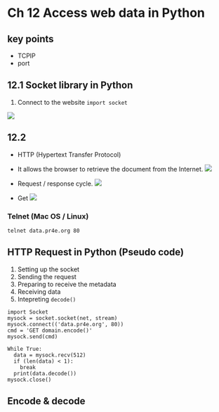 # Ch 12 Access web data in Python
## key points

- TCPIP
- port

## 12.1 Socket library in Python


1. Connect to the website
 `import socket`



![](https://raw.githubusercontent.com/YChanHuang/UploadedPic/master/20200927124202.png?token=AJ7JITEDJSI7M77MXMU4KCK7OB5MO)

## 12.2
- HTTP (Hypertext Transfer Protocol)

- It allows the browser to retrieve the document from the Internet.
![](https://raw.githubusercontent.com/YChanHuang/UploadedPic/master/20200927125134.png?token=AJ7JITF3AQ2U7BZNNVSWWTC7OB6QG)

- Request / response cycle.
![](https://raw.githubusercontent.com/YChanHuang/UploadedPic/master/20200927125414.png?token=AJ7JITDVGJABXDOSXR32C3S7OB62I)

- Get
![](https://raw.githubusercontent.com/YChanHuang/UploadedPic/master/20200927125652.png?token=AJ7JITANP4M4PKR5RQ2Y5TK7OB7EC)

### Telnet (Mac OS / Linux)

``telnet data.pr4e.org 80``

## HTTP Request in Python (Pseudo code)
1. Setting up the socket
2. Sending the request
3. Preparing to receive the metadata
4. Receiving data
5. Intepreting ``decode()``

```
import Socket
mysock = socket.socket(net, stream)
mysock.connect(('data.pr4e.org', 80))
cmd = 'GET domain.encode()'
mysock.send(cmd)

While True:
  data = mysock.recv(512)
  if (len(data) < 1):
    break
  print(data.decode())
mysock.close()
```

## Encode & decode
